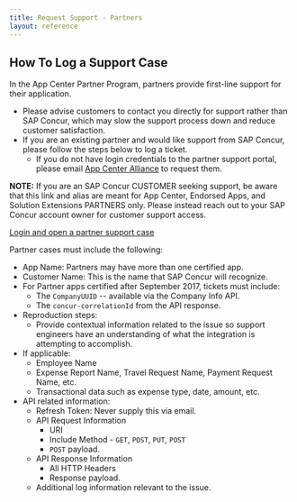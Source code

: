 ```yaml
---
title: Request Support - Partners
layout: reference
---
```


## How To Log a Support Case

In the App Center Partner Program, partners provide first-line support for their application.

* Please advise customers to contact you directly for support rather than SAP Concur, which may slow the support process down and reduce customer satisfaction.
* If you are an existing partner and would like support from SAP Concur, please follow the steps below to log a ticket.
  * If you do not have login credentials to the partner support portal, please email [App Center Alliance](mailto:concur_appcenteralliance@sap.com?Subject=Support%20Portal%20Credentials) to request them.

**NOTE:** If you are an SAP Concur CUSTOMER seeking support, be aware that this link and alias are meant for App Center, Endorsed Apps, and Solution Extensions PARTNERS only. Please instead reach out to your SAP Concur account owner for customer support access.

[Login and open a partner support case](https://sapconcur.my.salesforce.com/secur/login_portal.jsp?orgId=00D600000007Dq3&portalId=06060000000PrEi)

Partner cases must include the following:

* App Name: Partners may have more than one certified app.
* Customer Name: This is the name that SAP Concur will recognize.
* For Partner apps certified after September 2017, tickets must include:
  * The `CompanyUUID` -- available via the Company Info API.
  * The `concur-correlationId` from the API response.
* Reproduction steps:
  * Provide contextual information related to the issue so support engineers have an understanding of what the integration is attempting to accomplish.
* If applicable:
  * Employee Name
  * Expense Report Name, Travel Request Name, Payment Request Name, etc.
  * Transactional data such as expense type, date, amount, etc.
* API related information:
  * Refresh Token: Never supply this via email.
  * API Request Information
    * URI
    * Include Method - `GET`, `POST`, `PUT`, `POST`
    * `POST` payload.
  * API Response Information
    * All HTTP Headers
    * Response payload.
  * Additional log information relevant to the issue.
